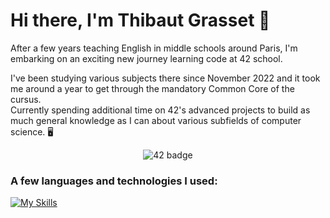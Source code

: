 # Hi there, I'm Thibaut Grasset 👋

After a few years teaching English in middle schools around Paris, I'm embarking on an exciting new journey learning code at 42 school.  

I've been studying various subjects there since November 2022 and it took me around a year to get through the mandatory Common Core of the cursus.  
Currently spending additional time on 42's advanced projects to build as much general knowledge as I can about various subfields of computer science. 🖥️

<div align="center">
    <img src="https://badge.mediaplus.ma/landscapes/tgrasset?1337Badge=off&UM6P=off" alt="42 badge" >
</div>

### A few languages and technologies I used:
[![My Skills](https://skillicons.dev/icons?i=c,cpp,rust,js,ts,java,py,fastapi,react,svelte,postgres,graphql,git,docker,aws,ansible,kubernetes,linux)](https://skillicons.dev)
